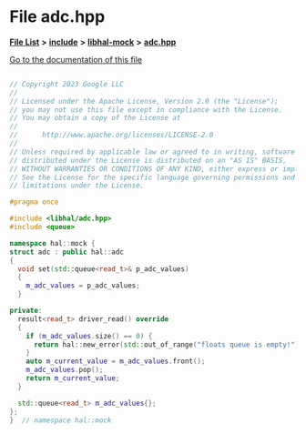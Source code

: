 

# File adc.hpp

[**File List**](files.md) **>** [**include**](dir_cba0faac6e93618a6e2539705915bd70.md) **>** [**libhal-mock**](dir_24679974995b72317f1fb09ac5dd2fb9.md) **>** [**adc.hpp**](libhal-mock_2adc_8hpp.md)

[Go to the documentation of this file](libhal-mock_2adc_8hpp.md)

```C++

// Copyright 2023 Google LLC
//
// Licensed under the Apache License, Version 2.0 (the "License");
// you may not use this file except in compliance with the License.
// You may obtain a copy of the License at
//
//      http://www.apache.org/licenses/LICENSE-2.0
//
// Unless required by applicable law or agreed to in writing, software
// distributed under the License is distributed on an "AS IS" BASIS,
// WITHOUT WARRANTIES OR CONDITIONS OF ANY KIND, either express or implied.
// See the License for the specific language governing permissions and
// limitations under the License.

#pragma once

#include <libhal/adc.hpp>
#include <queue>

namespace hal::mock {
struct adc : public hal::adc
{
  void set(std::queue<read_t>& p_adc_values)
  {
    m_adc_values = p_adc_values;
  }

private:
  result<read_t> driver_read() override
  {
    if (m_adc_values.size() == 0) {
      return hal::new_error(std::out_of_range("floats queue is empty!"));
    }
    auto m_current_value = m_adc_values.front();
    m_adc_values.pop();
    return m_current_value;
  }

  std::queue<read_t> m_adc_values{};
};
}  // namespace hal::mock

```

